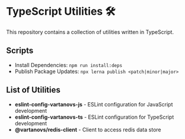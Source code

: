 # TypeScript Utilities 🛠️

This repository contains a collection of utilities written in TypeScript.

## Scripts

- Install Dependencies: `npm run install:deps`
- Publish Package Updates: `npx lerna publish <patch|minor|major>`

## List of Utilities

- **eslint-config-vartanovs-js**    - ESLint configuration for JavaScript development
- **eslint-config-vartanovs-ts**    - ESLint configuration for TypeScript development
- **@vartanovs/redis-client**       - Client to access redis data store
